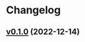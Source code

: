 # Changelog

## [v0.1.0](https://github.com/pepabo/cwlq/compare/7fdbaff54c54...v0.1.0) (2022-12-14)

